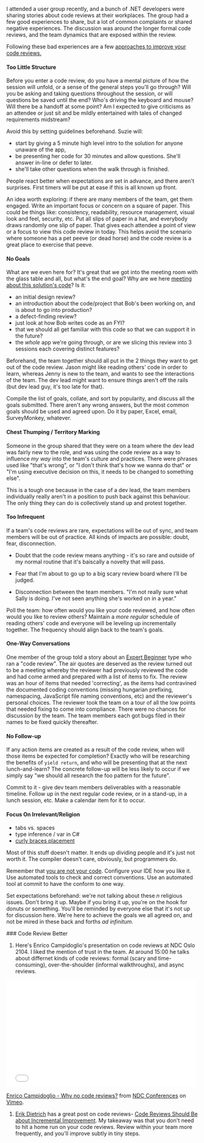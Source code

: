 <!--{Title:"Code Reviews: Pain Points And Some Solutions", Intro:"Code review more. Be nice. Level up together. Videos and more good reading at the bottom.", PublishedOn:"08 Jul 2014"}-->

I attended a user group recently, and a bunch of .NET developers were sharing stories about code reviews at their workplaces. The group had a few good experiences to share, but a lot of common complaints or shared negative experiences.
The discussion was around the longer formal code reviews, and the team dynamics that are exposed within the review.

Following these bad experiences are a few [approaches to improve your code reviews.](#better)

#### Too Little Structure

Before you enter a code review, do you have a mental picture of how the session will unfold, or a sense of the general steps you'll go through? Will you be asking and taking questions throughout the session, or will questions be saved until the end? Who's driving the keyboard and mouse? Will there be a handoff at some point? Am I expected to give criticisms as an attendee or just sit and be mildly entertained with tales of changed requirements midstream?

Avoid this by setting guidelines beforehand. Suzie will:

- start by giving a 5 minute high level intro to the solution for anyone unaware of the app, 
- be presenting her code for 30 minutes and allow questions. She'll answer in-line or defer to later.
- she'll take other questions when the walk through is finished.

People react better when expectations are set in advance, and there aren't surprises. First timers will be put at ease if this is all known up front.

An idea worth exploring: if there are many members of the team, get them engaged. Write an important focus or concern on a square of paper. This could be things like: consistency, readability, resource management, visual look and feel, security, etc. Put all slips of paper in a hat, and everybody draws randomly one slip of paper. That gives each attendee a point of view or a focus to view this code review in today. This helps avoid the scenario where someone has a pet peeve (or dead horse) and the code review is a great place to exercise that peeve.


#### No Goals

What are we even here for? It's great that we got into the meeting room with the glass table and all, but what's the end goal? Why are we here [meeting about this solution's code](http://stackoverflow.com/q/968406/23199)?  Is it:

- an initial design review? 
- an introduction about the code/project that Bob's been working on, and is about to go into production? 
- a defect-finding review?
- just look at how Bob writes code as an FYI?
- that we should all get familiar with this code so that we can support it in the future?
- the *whole* app we're going through, or are we slicing this review into 3 sessions each covering distinct features?
 
Beforehand, the team together should all put in the 2 things they want to get out of the code review. Jason might like reading others' code in order to learn, whereas Jenny is new to the team, and wants to see the interactions of the team. The dev lead might want to ensure things aren't off the rails (but dev lead guy, it's too late for that). 

Compile the list of goals, collate, and sort by popularity, and discuss all the goals submitted. There aren't any wrong answers, but the most common goals should be used and agreed upon. Do it by paper, Excel, email, SurveyMonkey, whatever.


#### Chest Thumping / Territory Marking

Someone in the group shared that they were on a team where the dev lead was fairly new to the role, and was using the code review as a way to influence *my way* into the team's culture and practices. There were phrases used like "that's wrong", or "I don't think that's how we wanna do that" or "I'm using executive decision on this, it needs to be changed to something else".

This is a tough one because in the case of a dev lead, the team members individually really aren't in a position to push back against this behaviour. The only thing they can do is collectively stand up and protest together. 


#### Too Infrequent

If a team's code reviews are rare, expectations will be out of sync, and team members will be out of practice. All kinds of impacts are possible: doubt, fear, disconnection. 

- Doubt that the code review means anything - it's so rare and outside of my normal routine that it's baiscally a novelty that will pass.

- Fear that I'm about to go up to a big scary review board where I'll be judged.

- Disconnection between the team members. "I'm not really sure what Sally is doing. I've not seen anything she's worked on in a year."

Poll the team: how often would you like your code reviewed, and how often would you like to review others? Maintain a *more regular* schedule of reading others' code and everyone will be leveling up incrementally together. The frequency should align back to the team's goals.


#### One-Way Conversations

One member of the group told a story about an [Expert Beginner](http://www.daedtech.com/how-developers-stop-learning-rise-of-the-expert-beginner) type who ran a "code review". The air quotes are deserved as the review turned out to be a meeting whereby the reviewer had previously reviewed the code and had come armed and prepared with a list of items to fix. The review was an hour of items that needed 'correcting', as the items had contravined the documented coding conventions (missing hungarian prefixing, namespacing, JavaScript file naming conventions, etc) and the reviewer's personal choices. The reviewer took the team on a tour of all the low points that needed fixing to come into compliance. There were no chances for discussion by the team. The team members each got bugs filed in their names to be fixed quickly thereafter.

#### No Follow-up

If any action items are created as a result of the code review, when will those items be expected for completion? Exactly who will be researching the benefits of `yield return`, and who will be presenting that at the next lunch-and-learn? The concrete follow-up will be less likely to occur if we simply say "we should all research the foo pattern for the future".

Commit to it - give dev team members deliverables with a reasonable timeline. Follow up in the next regular code review, or in a stand-up, in a lunch session, etc. Make a calendar item for it to occur.


#### Focus On Irrelevant/Religion

- tabs vs. spaces
- type inference / var in C#
- [curly braces placement](http://blogs.msdn.com/b/danielfe/archive/2003/11/24/51893.aspx)

Most of this stuff doesn't matter. It ends up dividing people and it's just not worth it. The compiler doesn't care, obviously, but programmers do. 

Remember that [you are not your code](http://www.hanselman.com/blog/YouAreNotYourCode.aspx). Configure your IDE how you like it. Use automated tools to check and correct conventions. Use an automated tool at commit to have the conform to one way.

Set expectations beforehand: we're not talking about these *n* religious issues. Don't bring it up. Maybe if you bring it up, you're on the hook for donuts or something. You'll be reminded by everyone else that it's not up for discussion here. We're here to achieve the goals we all agreed on, and not be mired in these back and forths *ad infinitum*.

<a name="better"/>
### Code Review Better

1. Here's Enrico Campidoglio's presentation on code reviews at NDC Oslo 2104. I liked the mention of trust in the team.
At around 15:00 he talks about differnet kinds of code reviews: formal (scary and time-consuming), over-the-shoulder (informal walkthroughs), and async reviews.

<iframe src="//player.vimeo.com/video/97505680" width="500" height="281" frameborder="0" webkitallowfullscreen mozallowfullscreen allowfullscreen></iframe> <p><a href="http://vimeo.com/97505680">Enrico Campidoglio - Why no code reviews?</a> from <a href="http://vimeo.com/ndcoslo">NDC Conferences</a> on <a href="https://vimeo.com">Vimeo</a>.</p>


1. [Erik Dietrich](https://twitter.com/daedtech) has a great post on code reviews- [Code Reviews Should Be about Incremental Improvement](http://www.daedtech.com/code-reviews-should-be-about-incremental-improvement). My takeaway was that you don't need to hit a home run on your code reviews. Review within your team more frequently, and you'll improve subtly in tiny steps.
